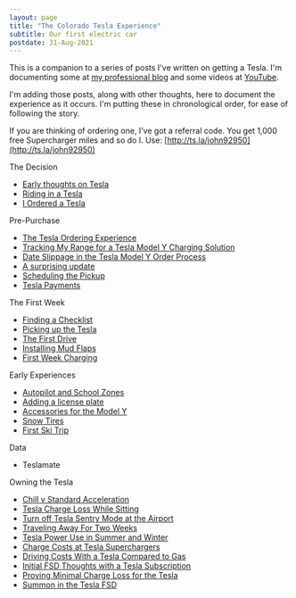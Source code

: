 ```yaml
---
layout: page
title: "The Colorado Tesla Experience"
subtitle: Our first electric car
postdate: 31-Aug-2021
---
```


This is a companion to a series of posts I've written on getting a Tesla. I'm documenting some at [my professional blog](https://voiceofthedba.com/tag/tesla/) and some videos at [YouTube](https://www.youtube.com/channel/UC4sRpzz05MCXqxUInjwQ_ew).

I'm adding those posts, along with other thoughts, here to document the experience as it occurs. I'm putting these in chronological order, for ease of following the story.

If you are thinking of ordering one, I’ve got a referral code. You get 1,000 free Supercharger miles and so do I. Use: [http://ts.la/john92950](http://ts.la/john92950)

The Decision
- [Early thoughts on Tesla](/projects/tesla/teslathoughts/)
- [Riding in a Tesla](/projects/tesla/firstride/)
- [I Ordered a Tesla](/projects/tesla/ordertesla/)

Pre-Purchase
- [The Tesla Ordering Experience](/projects/tesla/teslaorderexperience/)
- [Tracking My Range for a Tesla Model Y Charging Solution](/projects/tesla/trackrange/)
- [Date Slippage in the Tesla Model Y Order Process](/projects/tesla/dateslip/)
- [A surprising update](/projects/tesla/surpriseupdate/)
- [Scheduling the Pickup](/projects/tesla/schedule/)
- [Tesla Payments](/projects/tesla/payment/)

The First Week
- [Finding a Checklist](/projects/tesla/checklist/)
- [Picking up the Tesla](/projects/tesla/pickup/)
- [The First Drive](/projects/tesla/dayone/)
- [Installing Mud Flaps](/projects/tesla/mudflaps/)
- [First Week Charging](/projects/tesla/chargeone/)

Early Experiences
- [Autopilot and School Zones](/projects/tesla/schoolzone/)
- [Adding a license plate](/projects/tesla/license/)
- [Accessories for the Model Y](/projects/tesla/accessory/)
- [Snow Tires](/projects/tesla/snowtires/)
- [First Ski Trip](/projects/tesla/firstski/)

Data
- Teslamate

Owning the Tesla
- [Chill v Standard Acceleration](/projects/tesla/chill/)
- [Tesla Charge Loss While Sitting](/projects/tesla/chargeloss/)
- [Turn off Tesla Sentry Mode at the Airport](/projects/tesla/sentrymode/)
- [Traveling Away For Two Weeks](/projects/tesla/twoweeks/)
- [Tesla Power Use in Summer and Winter](/projects/tesla/summerwinter)
- [Charge Costs at Tesla Superchargers](/projects/tesla/chargecosts)
- [Driving Costs With a Tesla Compared to Gas](/projects/tesla/drivingcosts)
- [Initial FSD Thoughts with a Tesla Subscription](/projects/tesla/initialfsd)
- [Proving Minimal Charge Loss for the Tesla](/projects/tesla/prove)
- [Summon in the Tesla FSD](/projects/tesla/summontest)
